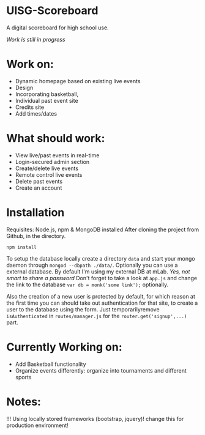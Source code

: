 # UISG-Scoreboard
A digital scoreboard for high school use.

*Work is still in progress*

Work on:
========
* Dynamic homepage based on existing live events
* Design
* Incorporating basketball, 
* Individual past event site
* Credits site
* Add times/dates

What should work:
================
* View live/past events in real-time
* Login-secured admin section
* Create/delete live events
* Remote control live events
* Delete past events
* Create an account

Installation
============
Requisites: Node.js, npm & MongoDB installed
After cloning the project from Github, in the directory.
```
npm install
```
To setup the database locally create a directory `data` and start your mongo daemon through `mongod --dbpath ./data/`.
Optionally you can use a external database. By default I'm using my external DB at mLab. *Yes, not smart to share a password*
Don't forget to take a look at `app.js` and change the link to the database `var db = monk('some link');` optionally.

Also the creation of a new user is protected by default, for which reason at the first time you can should take out authentication for that site, to create a user to the database using the form.
Just temporarilyremove `isAuthenticated` in `routes/manager.js` for the `router.get('signup',...)` part.

Currently Working on:
==================================================
* Add Basketball functionality
* Organize events differently: organize into tournaments and different sports


Notes:
=======
!!! Using locally stored frameworks (bootstrap, jquery)! change this for production environment!
